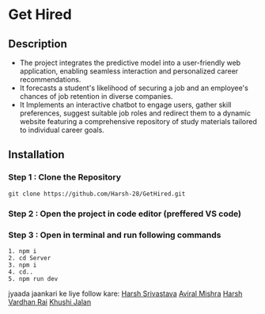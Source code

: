 # Get Hired

## Description
-   The project integrates the predictive model into a user-friendly web application, enabling seamless interaction and
personalized career recommendations.
-   It forecasts a student's likelihood of securing a job and an employee's chances of job retention in diverse companies.
-   It Implements an interactive chatbot to engage users, gather skill preferences, suggest suitable job roles and redirect them to
a dynamic website featuring a comprehensive repository of study materials tailored to individual career goals.

## Installation
### Step 1 : Clone the Repository
    git clone https://github.com/Harsh-28/GetHired.git 

### Step 2 : Open the project in code editor (preffered VS code)

### Step 3 : Open in terminal and run following commands
    1. npm i
    2. cd Server 
    3. npm i
    4. cd..
    5. npm run dev
    
jyaada jaankari ke liye follow kare: <a href="https://github.com/harsh-28">Harsh Srivastava</a>
<a href="https://github.com/aviralm52">Aviral Mishra</a>
<a href="https://github.com/Harsh-v1920">Harsh Vardhan Rai</a>
<a href="https://github.com/khushi-1302">Khushi Jalan</a>


